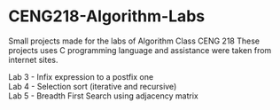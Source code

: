 # CENG218-Algorithm-Labs
Small projects made for the labs of Algorithm Class CENG 218
These projects uses C programming language and assistance were taken from internet sites.

Lab 3 - Infix expression to a postfix one  
Lab 4 - Selection sort (iterative and recursive)  
Lab 5 - Breadth First Search using adjacency matrix  
